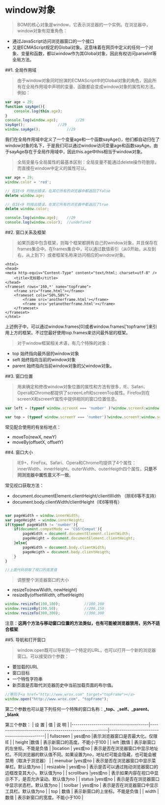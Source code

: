 # window对象

> BOM的核心对象是window，它表示浏览器的一个实例。在浏览器中，window对象有双重角色：
+ 通过JavaScript访问浏览器窗口的一个接口
+ 又是ECMAScript规定的Global对象。这意味着在网页中定义的任何一个对象、变量和函数，都以window作为其Global对象，因此有权访问parseInt等全局方法。

##1. 全局作用域

> 由于window对象同时扮演的ECMAScript中的Global对象的角色，因此所有在全局作用域中声明的变量、函数都会变成window对象的属性和方法。例如：

```javascript
var age = 29;
function sayAge(){
	console.log(this.age);
}
console.log(window.age);		//29
sayAge();				//29
window.sayAge();			//29

```

我们在全局作用域中定义了一个变量age和一个函数sayAge()，他们都自动归在了window对象的名下，于是我们可以通过window访问变量age和函数sayAge。由于sayAge存在于全局作用域中，因此this.age中this相当于window对象。

> 全局变量与全局属性的最基本区别：全局变量不能通过delete操作符删除，而直接在window中定义的属性可以。

```javascript
var age = 29;
window.color = 'red';

// 在IE<9 时抛出错误，在其它所有的浏览器中都返回了false
delete window.age;

// 在IE<9 时抛出错误，在其它所有的浏览器中都返回了true
delete window.color;

console.log(window.age);	//29
console.log(window.color);	//undefined

```

##2. 窗口关系及框架

> 如果页面中包含框架，则每个框架都拥有自己的window对象，并且保存在frames集合中。在frames集合中，可以通过数值索引（从0开始，从左到右，从上到下）或者框架名称来访问相应的window对象。

```
<html>
<head>
<meta http-equiv="Content-Type" content="text/html; charset=utf-8" /> 
	<title>无标题</title>
</head>
<frameset rows='160,*' name="topframe">
	<frame src="frame.html"></frame>
	<frameset cols="50%,50%">
		<frame src='anotherframe.html'></frame>
		<frame src='yetanotherframe.html'></frame>
	</frameset>
</frameset>
</html>

```

上述例子中，可以通过window.frames[0]或者window.frames['topframe']来引用上方的框架。不过您最好使用top.frames来访问最外层的框架。

> 对于window框架相关术语，有几个特殊的对象：
+ top 始终指向最外层的window对象
+ seft 始终指向当前的window对象
+ parent 始终指向当前window对象的父window对象。


##3. 窗口位置

> 用来确定和修改window对象位置的属性和方法有很多，IE、Safari、Opera和Chrome都提供了screenLeft和screenTop属性。Firefox则在screenX和screenY属性中提供相同的窗口位置信息。

```javascript
var left = (typeof window.screenX === 'number' )?window.screenX:window.screenLeft;

var top = (typeof window.screenY === 'number')?window.screenY:window.screenTop;

```

常见配合使用的有坐标地点：
+ moveTo(newX, newY)
+ moveBy(offsetX, offsetY)

##4. 窗口大小

> IE9+、FireFox、Safari、Opera和Chrome均提供了4个属性：innerWidth、innerHeight、outerWidth、outerHeigth四个属性，**只是不同浏览器中属性意义不一致**。

常见视口获取方法：
+ document.documentElement.clientHeight/clientWidth （除IE6等不支持）
+ document.body.clientWidth/clientHeight（IE6等特有）

```javascript

var pageWidth = window.innerWidth;
var pageHeight = window.innerHeight;
if(typeof pageWidth != 'number'){
	if(document.compatMode == 'CSS!Compat'){
		pageWidth = document.documentElement.clientWidth;
		pageHeight = document.documentElement.clientHeight;
	}else{
		pageWidth = document.body.clientWidth;
		pageHeigth = document.body.clientHeigth;
	}
}

//上面代码获取了视口的高宽值
```

> 调整整个浏览器窗口的大小
+ resizeTo(newWidth, newHeight)
+ resizeBy(offsetWidth, offsetHeigth)

```javascript
window.resizeTo(100,100);			//100,100
window.resizeBy(100,50);			//200,150
window.resizeTo(300,300);			//300,300
```

注意：**这两个方法与移动窗口位置的方法类似，也有可能被浏览器禁用，另外不适合框架**

##5. 导航和打开窗口

> window.open既可以导航到一个特定的URL，也可以打开一个新的浏览器窗口。可以接受四个参数：
+ 要加载的URL
+ 窗口目标
+ 一个特性字符串
+ 新页面是否取代浏览器历史中当前加载页面的布尔值。

```javascript
//等同于<a href="http://www.wrox.com" target="topFrame"></a>
window.open("http://www.wrox.com", "topFrame");
```

第二个参数也可以是下列任何一个特殊的窗口名称：**_top、_self、_parent、_blank**

第三个参数：
|                             设 置                 |                                    值                                      |                         说 明                  |
|---------------------------------------|--------------------------------------------------------|---------------------------------------------|
| fullscreen                                              |                     yes或no                |表示浏览器窗口是否最大化。仅限IE              |
| height                                                    |数值                              |  表示新窗口的高度。不能小于100             |
| left                                                          |数值                             |  表示新窗口的左坐标。不能是负值             |
|location                                                  | yes或no                      |  表示是否在浏览器窗口中显示地址栏。不同浏览器的默认值不同。如果设置为no，地址栏可能会隐藏，也可能会被禁用（取决于浏览器）             |
| menubar                                               |yes或no                      |  表示是否在浏览器窗口中显示菜单栏。默认值为no             |
| resizable                                               | yes或no                      |  表示是否可以通过拖动浏览器窗口的边框改变其大小。默认值为no             |
| scrollbars                                              |yes或no                      |  表示如果内容在视口中显示不下，是否允许滚动。默认值为no             |
| status                                                    |yes或no                      |  表示是否在浏览器窗口中显示状态栏。默认值为no             |
| toolbar                                                  | yes或no                      |  表示是否在浏览器窗口中显示工具栏。默认值为no             |
|  top                                                       | 数值                            |  表示新窗口的上坐标。不能是负值             |
|  width                                                    |数值                            | 表示新窗口的宽度。不能小于100             |

